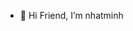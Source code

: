 - 👋 Hi Friend, I’m nhatminh

<!---
nhatminh373829/nhatminh373829 is a ✨ special ✨ repository because its `README.md` (this file) appears on your GitHub profile.
You can click the Preview link to take a look at your changes.
--->
